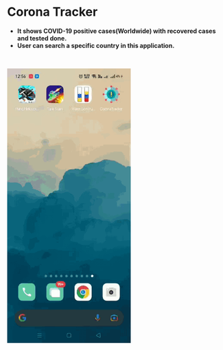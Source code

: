 # Corona Tracker
- **It shows COVID-19 positive cases(Worldwide) with recovered cases and tested done.**
- **User can search a specific country in this application.**

<br/>

![Alt Text](https://github.com/ANONYMOUS609/Corona-Tracker/blob/master/AppDemo.gif)
